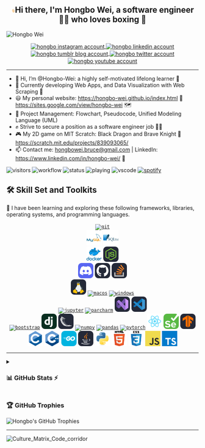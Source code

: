 ## <div align="center"><img src="./templates/images/waving-hand.webp" width="2%">Hi there, I'm Hongbo Wei, a software engineer 👨‍💻 who loves boxing 🥊</div>

![Hongbo Wei](https://github.com/hongbo-wei/hongbo-wei/assets/112866063/8435ed26-b571-48f1-b237-e4406e561d95)

<!-- The social media badges -->
<div align="center">
  <a href="https://instagram.com/hongbo.thedragon.wei" target="blank">
    <img align="center" src="https://raw.githubusercontent.com/rahuldkjain/github-profile-readme-generator/master/src/images/icons/Social/instagram.svg" alt="hongbo instagram account" height="35" width="40" />
  </a>

  <a href="https://linkedin.com/in/hongbo-wei" target="blank">
    <img align="center" src="https://raw.githubusercontent.com/rahuldkjain/github-profile-readme-generator/master/src/images/icons/Social/linked-in-alt.svg" alt="hongbo linkedin account" height="30" width="40" />
  </a>

  <a href="https://www.tumblr.com/hongbo-wei" target="blank">
    <img align="center" src="https://raw.githubusercontent.com/rahuldkjain/github-profile-readme-generator/master/src/images/icons/Social/tumblr.svg" alt="hongbo tumblr blog account" height="30" width="40" />
  </a>

  <a href="https://twitter.com/hongbo_wei" target="blank">
    <img align="center" src="https://raw.githubusercontent.com/rahuldkjain/github-profile-readme-generator/master/src/images/icons/Social/twitter.svg" alt="hongbo twitter account" height="50" width="40" />
  </a>
  
  <a href="https://www.youtube.com/@hongbo_wei" target="blank">
    <img align="center" src="https://raw.githubusercontent.com/rahuldkjain/github-profile-readme-generator/master/src/images/icons/Social/youtube.svg" alt="hongbo youtube account" height="35" width="40" />
  </a>
</div>

---

- 👋 Hi, I’m @Hongbo-Wei: a highly self-motivated lifelong learner 📖
- 🌱 Currently developing Web Apps, and Data Visualization with Web Scraping 🐍
- 😃 My personal website: https://hongbo-wei.github.io/index.html 👀 https://sites.google.com/view/hongbo-wei 🗺️
- 🧰 Project Management: Flowchart, Pseudocode, Unified Modeling Language (UML)
- ✊ Strive to secure a position as a software engineer job 👨‍💻
- 🎮 My 2D game on MIT Scratch: Black Dragon and Brave Knight 🐉 https://scratch.mit.edu/projects/839093065/
- 📫 Contact me: hongbowei.bruce@gmail.com | LinkedIn: https://www.linkedin.com/in/hongbo-wei/ 💼

![visitors](https://visitor-badge.laobi.icu/badge?page_id=hongbo-wei.visitor-badge)
![workflow](https://github.com/hongbo-wei/Hongbo-First-Webpage/actions/workflows/test.yml/badge.svg)
![status](https://nocache.advaith.workers.dev?url=https://img.shields.io/endpoint?url=https://dev.discordprofiles.me/api/badge/status/1036571138131775498?simple=true)
![playing](https://nocache.advaith.workers.dev?url=https://img.shields.io/endpoint?url=https://dev.discordprofiles.me/api/badge/playing/1036571138131775498)
![vscode](https://nocache.advaith.workers.dev?url=https://img.shields.io/endpoint?url=https://dev.discordprofiles.me/api/badge/vscode/1036571138131775498)
[![spotify](https://nocache.advaith.workers.dev?url=https://img.shields.io/endpoint?url=https://dev.discordprofiles.me/api/badge/spotify/1036571138131775498)](https://dev.discordprofiles.me/openspotify/1036571138131775498)

## 🛠 Skill Set and Toolkits

📖 I have been learning and exploring these following frameworks, libraries, operating systems, and programming languages.

<div align="center">
    <code><a href="https://git-scm.com/" title="Git" target="_blank"><img src="https://www.vectorlogo.zone/logos/git-scm/git-scm-icon.svg" alt="git" width="40" height="40"/></a></code>
</div>

<div align="center">
    <code><a href="https://www.mysql.com/" title="MySQL" target="_blank"><img src="https://raw.githubusercontent.com/devicons/devicon/master/icons/mysql/mysql-original-wordmark.svg" alt="mysql" width="40" height="40"/></a></code>
    <code><a href="https://www.sqlite.org/" title="SQLite" target="_blank"><img src="https://raw.githubusercontent.com/devicons/devicon/master/icons/sqlite/sqlite-original-wordmark.svg" alt="sqlite" width="40" height="40"/></a></code>
</div>

<div align="center">
    <code><a href="https://www.docker.com/" title="Docker" target="_blank"><img src="https://raw.githubusercontent.com/github/explore/80688e429a7d4ef2fca1e82350fe8e3517d3494d/topics/docker/docker.png?size=48" alt="docker" width="40" height="40"/></a></code>
    <code><a href="https://nodejs.org/" title="Node.js" target="_blank"><img src="https://github.com/tandpfun/skill-icons/blob/main/icons/NodeJS-Dark.svg" alt="node.js" width="40" height="40"/></a></code>
</div>

<div align="center">
    <code><a href="https://discord.com/" title="Discord" target="_blank"><img src="https://github.com/tandpfun/skill-icons/blob/main/icons/Discord.svg" alt="discord" width="40" height="40"/></a></code>
    <code><a href="https://github.com/" title="GitHub" target="_blank"><img src="https://github.com/tandpfun/skill-icons/blob/main/icons/Github-Dark.svg" alt="github" width="40" height="40"/></a></code>
    <code><a href="https://stackoverflow.com/" title="Stack Overflow" target="_blank"><img src="https://github.com/tandpfun/skill-icons/blob/main/icons/StackOverflow-Dark.svg" alt="stackoverflow" width="40" height="40"/></a></code>
</div>

<div align="center">
    <code><a href="https://kernel.org/" title="Linux" target="_blank"><img src="https://github.com/tandpfun/skill-icons/blob/main/icons/Linux-Dark.svg" alt="linux" width="40" height="40"/></a></code>
    <code><a href="https://www.apple.com/macos/ventura/" title="macOS" target="_blank"><img src="https://github.com/get-icon/geticon/blob/master/icons/apple.svg" alt="macos" width="40" height="40"/></a></code>
    <code><a href="https://www.microsoft.com/en-us/windows" title="Windows" target="_blank"><img src="https://github.com/get-icon/geticon/blob/master/icons/microsoft-windows.svg" alt="windows" width="40" height="40"/></a></code>
</div>

<div align="center">
    <code><a href="https://jupyter-notebook.readthedocs.io/en/stable/" title="Jupyter Notebook" target="_blank"><img src="https://avatars.githubusercontent.com/u/7388996?s=200&v=4" alt="jupyter" width="40" height="40"/></a></code>
    <code><a href="https://www.jetbrains.com/pycharm/" title="Pycharm" target="_blank"><img src="https://github.com/get-icon/geticon/blob/master/icons/pycharm.svg" alt="parcharm" width="40" height="40"/></a></code>
    <code><a href="https://visualstudio.microsoft.com/" title="Visual Studio" target="_blank"><img src="https://github.com/tandpfun/skill-icons/blob/main/icons/VisualStudio-Dark.svg" alt="visual studio" width="40" height="40"/></a></code>
    <code><a href="https://code.visualstudio.com/" title="VS Code" target="_blank"><img src="https://github.com/tandpfun/skill-icons/blob/main/icons/VSCode-Dark.svg" alt="VS Code" width="40" height="40"/></a></code>
</div>

<div align="center">
    <code><a href="https://getbootstrap.com/" title="Bootstrap" target="_blank"><img src="https://getbootstrap.com/docs/5.2/assets/brand/bootstrap-logo-shadow.png" alt="bootstrap" width="40" height="40"/></a></code>
    <code><a href="https://www.djangoproject.com/" title="Django" target="_blank"><img src="https://github.com/tandpfun/skill-icons/blob/main/icons/Django.svg" alt="django" width="40" height="40"/></a></code>
    <code><a href="https://flask.palletsprojects.com/" title="Flask" target="_blank"><img src="https://github.com/tandpfun/skill-icons/blob/main/icons/Flask-Dark.svg" alt="flask" width="40" height="40"/></a></code>
    <code><a href="https://numpy.org/" title="NumPy" target="_blank"><img src="https://github.com/get-icon/geticon/blob/master/icons/numpy-icon.svg" alt="numpy" width="40" height="40"/></a></code>
    <code><a href="https://pandas.pydata.org/" title="Pandas" target="_blank"><img src="https://github.com/get-icon/geticon/blob/master/icons/pandas-icon.svg" alt="pandas" width="40" height="40"/></a></code>
    <code><a href="https://pytorch.org/" title="PyTorch" target="_blank"><img src="https://github.com/get-icon/geticon/blob/master/icons/pytorch.svg" alt="pytorch" width="40" height="40"/></a></code>
    <code><a href="https://reactjs.org/" title="React" target="_blank"><img src="https://raw.githubusercontent.com/github/explore/80688e429a7d4ef2fca1e82350fe8e3517d3494d/topics/react/react.png" alt="react" width="40" height="40"/></a></code>
    <code><a href="https://www.selenium.dev/" title="Selenium" target="_blank"><img src="https://github.com/tandpfun/skill-icons/blob/main/icons/Selenium.svg" alt="selenium" width="40" height="40"/></a></code>  
    <code><a href="https://www.tensorflow.org/" title="TensorFlow" target="_blank"><img src="https://github.com/tandpfun/skill-icons/blob/main/icons/TensorFlow-Dark.svg" alt="tensorflow" width="40" height="40"/></a></code>
</div>

<div align="center">
    <code><a href="http://cppreference.com/" title="C++" target="_blank"><img src="https://raw.githubusercontent.com/devicons/devicon/master/icons/c/c-original.svg" alt="c" width="40" height="40"/></a></code>
    <code><a href="https://www.cplusplus.com/" title="C++" target="_blank"><img src="https://raw.githubusercontent.com/devicons/devicon/master/icons/cplusplus/cplusplus-original.svg" alt="cplusplus" width="40" height="40"/></a></code>
    <code><a href="https://go.dev/" title="Go" target="_blank"><img src="https://github.com/tandpfun/skill-icons/blob/main/icons/GoLang.svg" alt="go" width="40" height="40"/></a></code>
    <code><a href="https://www.java.com/en/" title="Java" target="_blank"><img src="https://github.com/tandpfun/skill-icons/blob/main/icons/Java-Dark.svg" alt="go" width="40" height="40"/></a></code>
    <code><a href="https://www.python.org" title="Python" target="_blank"><img src="https://raw.githubusercontent.com/devicons/devicon/master/icons/python/python-original.svg" alt="python" width="40" height="40"/></a></code>
    <code><a href="https://developer.mozilla.org/en-US/docs/Web/HTML" title="HTML" target="_blank"><img src="https://raw.githubusercontent.com/github/explore/80688e429a7d4ef2fca1e82350fe8e3517d3494d/topics/html/html.png" alt="html" width="40" height="40"/></a></code>
    <code><a href="https://developer.mozilla.org/en-US/docs/Web/CSS" title="CSS" target="_blank"><img src="https://raw.githubusercontent.com/github/explore/80688e429a7d4ef2fca1e82350fe8e3517d3494d/topics/css/css.png" alt="css" width="40" height="40"/></a></code>
    <code><a href="https://www.javascript.com/" title="JavaScript" target="_blank"><img src="https://raw.githubusercontent.com/github/explore/80688e429a7d4ef2fca1e82350fe8e3517d3494d/topics/javascript/javascript.png" alt="javascript" width="40" height="40"/></a></code>
    <code><a href="https://www.typescriptlang.org/" title="TypeScript" target="_blank"><img src="https://raw.githubusercontent.com/github/explore/80688e429a7d4ef2fca1e82350fe8e3517d3494d/topics/typescript/typescript.png" alt="typescript" width="40" height="40"/></a></code>
</div>

---

<details>
	<summary><h3>📊 GitHub Stats ⚡</h3></summary>
    <div align="center">

<a href="#">![Github stats](https://github-readme-stats.vercel.app/api?username=hongbo-wei&theme=github_dark&count_private=true&hide_border=true&line_height=20)</a>
<a href="#">![Top Langs](https://github-readme-stats.vercel.app/api/top-langs/?username=hongbo-wei&layout=compact&theme=github_dark&count_private=true&hide_border=true)</a>

</div>
<div align="center">
<a href="#">[![GitHub Streak](http://github-readme-streak-stats.herokuapp.com?user=hongbo-wei&theme=github-dark&hide_border=false&layout=compact&mode=weeklycustom_title=streak-stats)](https://git.io/streak-stats)</a>
<!-- LeetCode Stats Card -->
<!-- <a href="https://leetcode.com/hongbo-wei" target="_blank">
	    	<img width=40% src="https://leetcode.card.workers.dev/?username=hongbo-wei&theme=dark&font=source_code_pro&extension=activity&border_radius=10"/>
	 	</a> -->
</div>

  <!-- GitHub Activity Graph -->

[![Hongbo's GitHub activity graph](https://github-readme-activity-graph.vercel.app/graph?username=hongbo-wei&theme=github-dark)](https://github.com/hongbo-wei/github-readme-activity-graph)

</details>

## <h3>🏆 GitHub Trophies

![Hongbo's GitHub Trophies](https://github-profile-trophy.vercel.app/?username=hongbo-wei&theme=radical&no-frame=false&no-bg=false&margin-w=4)

---

![Culture_Matrix_Code_corridor](https://user-images.githubusercontent.com/112866063/236608955-b46f3e94-ed3d-4b56-a7e7-6b04f25a3db9.jpeg)

<!---
hongbo-wei/hongbo-wei is a ✨ special ✨ repository because its `README.md` (this file) appears on your GitHub profile.
You can click the Preview link to take a look at your changes.
--->
